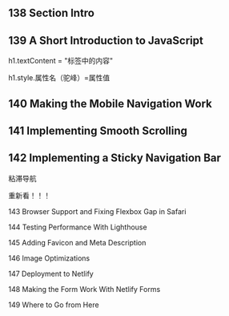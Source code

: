 ## 138 Section Intro

## 139 A Short Introduction to JavaScript

h1.textContent = "标签中的内容"

h1.style.属性名（驼峰）=属性值

## 140 Making the Mobile Navigation Work



## 141 Implementing Smooth Scrolling



## 142 Implementing a Sticky Navigation Bar

粘滞导航

重新看！！！



143 Browser Support and Fixing Flexbox Gap in Safari

144 Testing Performance With Lighthouse

145 Adding Favicon and Meta Description

146 Image Optimizations

147 Deployment to Netlify

148 Making the Form Work With Netlify Forms

149 Where to Go from Here